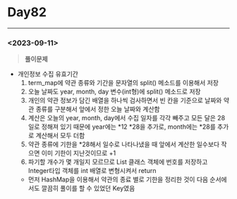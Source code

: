 # Day82

---

### <2023-09-11>

> **********풀이문제**********
>
- 개인정보 수집 유효기간
    1. term_map에 약관 종류와 기간을 문자열의 split() 메소드를 이용해서 저장
    2. 오늘 날짜도 year, month, day 변수(int형)에 split() 메소드로 저장
    3. 개인의 약관 정보가 담긴 배열을 하나씩 검사하면서 빈 칸을 기준으로 날짜와 약관 종류를 구분해서 앞에서 정한 오늘 날짜와 계산함
    4. 계산은 오늘의 year, month, day에서 수집 일자를 각각 빼주고 모든 달은 28일로 정해져 있기 때문에 year에는 *12 *28을 추가로, month에는 *28를 추가로 계산해서 모두 더함
    5. 약관 종류에 기한을 *28해서 일수로 나타나냈을 때 앞에서 계산한 일수보다 작으면 이미 기한이 지난것이므로 +1
    6. 파기할 개수가 몇 개일지 모르므로 List 클래스 객체에 번호를 저장하고 Integer타입 객체를 int 배열로 변형시켜서 return
    - 먼저 HashMap을 이용해서 약관의 종료 별로 기한을 정리한 것이 다음 순서에서도 깔끔히 풀이를 할 수 있었던 Key였음
